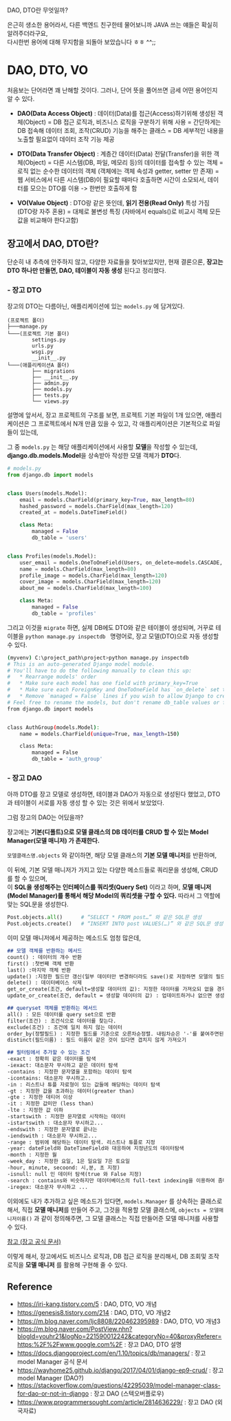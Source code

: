 DAO, DTO란 무엇일까?

은근히 생소한 용어라서, 다른 백엔드 친구한테 물어보니까 JAVA 쓰는 얘들은 확실히 알려주더라구요,  
다시한번 용어에 대해 무지함을 되돌아 보았습니다 ㅎㅎ ^^;;

# DAO, DTO, VO

처음보는 단어라면 꽤 난해할 것이다. 그러나, 단어 뜻을 풀어쓰면 금세 어떤 용어인지 알 수 있다.

- **DAO(Data Access Object)** : 데이터(Data)를 접근(Access)하기위해 생성된 객체(Object)
  = DB 접근 로직과, 비즈니스 로직을 구분하기 위해 사용
  = 간단하게는 DB 접속해 데이터 조회, 조작(CRUD) 기능을 해주는 클래스
  = DB 세부적인 내용을 노출할 필요없이 데이터 조작 기능 제공
- **DTO(Data Transfer Object)** : 계층간 데이터(Data) 전달(Transfer)을 위한 객체(Object)
  = 다른 시스템(DB, 파일, 메모리 등)의 데이터를 접속할 수 있는 객체
  = 로직 없는 순수한 데이터의 객체 (객체에는 객체 속성과 getter, setter 만 존재)
  = 웹 서비스에서 다른 시스템(DB)이 필요할 때마다 호출하면 시간이 소모되서, 데이터를 모으는 DTO를 이용 -> 한번만 호출하게 함

- **VO(Value Object)** : DTO랑 같은 뜻인데, **읽기 전용(Read Only)** 특성 가짐 (DTO랑 자주 혼용)
  = 대체로 불변성 특징 (자바에서 equals()로 비교시 객체 모든 값을 비교해야 한다고함)

## 장고에서 DAO, DTO란?

단순히 내 추측에 안주하지 않고, 다양한 자료들을 찾아보았지만,
현재 결론으론, **장고는 DTO 하나만 만들면, DAO, 테이블이 자동 생성** 된다고 정리했다.

### - 장고 **DTO**

  장고의 DTO는 다름아닌, 애플리케이션에 있는 ```models.py``` 에 담겨있다.

  ```
  (프로젝트 폴더)
  ├───manage.py
  └───(프로젝트 기본 폴더)
          settings.py
          urls.py
          wsgi.py
          __init__.py
  └───(애플리케이션A 폴더)
          ├── migrations
          ├── __init__.py
          ├── admin.py
          ├── models.py
          ├── tests.py
          └── views.py
  ```

  설명에 앞서서, 장고 프로젝트의 구조를 보면,
  프로젝트 기본 파일이 1개 있으면, 애플리케이션은 그 프로젝트에서 N개 만큼 있을 수 있고, 
  각 애플리케이션은 기본적으로 파일들이 있는데,  

  그 중 ```models.py``` 는 해당 애플리케이션에서 사용할 **모델**을 작성할 수 있는데, 
  **django.db.models.Model**을 상속받아 작성한 모델 객체가 **DTO**다.

  ```python
  # models.py
  from django.db import models
  
  
  class Users(models.Model):
      email = models.CharField(primary_key=True, max_length=80)
      hashed_password = models.CharField(max_length=120)
      created_at = models.DateTimeField()
  
      class Meta:
          managed = False
          db_table = 'users'
  
  
  class Profiles(models.Model):
      user_email = models.OneToOneField(Users, on_delete=models.CASCADE, db_column='user_email', primary_key=True)
      name = models.CharField(max_length=80)
      profile_image = models.CharField(max_length=120)
      cover_image = models.CharField(max_length=120)
      about_me = models.CharField(max_length=100)
  
      class Meta:
          managed = False
          db_table = 'profiles'
  ```

  그리고 이것을 ```migrate``` 하면, 실제 DB에도 DTO와 같은 테이블이 생성되며, 
  거꾸로 테이블을 ```python manage.py inspectdb ``` 명령어로, 장고 모델(DTO)으로 자동 생성할 수 있다.

  ```bash
  (myvenv) C:\project_path\project>python manage.py inspectdb
  # This is an auto-generated Django model module.
  # You'll have to do the following manually to clean this up:
  #   * Rearrange models' order
  #   * Make sure each model has one field with primary_key=True
  #   * Make sure each ForeignKey and OneToOneField has `on_delete` set to the desired behavior
  #   * Remove `managed = False` lines if you wish to allow Django to create, modify, and delete the table
  # Feel free to rename the models, but don't rename db_table values or field names.
  from django.db import models
  
  
  class AuthGroup(models.Model):
      name = models.CharField(unique=True, max_length=150)
  
      class Meta:
          managed = False
          db_table = 'auth_group'
  ```

### - 장고 **DAO**

아까 DTO를 장고 모델로 생성하면, 테이블과 DAO가 자동으로 생성된다 했었고,
DTO과 테이블이 서로를 자동 생성 할 수 있는 것은 위에서 보았었다.

그럼 장고의 DAO는 어딨을까?

장고에는 **기본(디폴트)으로 모델 클래스의 DB 데이터를 CRUD 할 수 있는 Model Manager(모델 매니저) 가 존재한다.**

```모델클래스명.objects``` 와 같이하면, 해당 모델 클래스의 **기본 모델 매니저**를 반환하며,

이 뒤에, 기본 모델 매니저가 가지고 있는 다양한 메소드들로 쿼리문을 생성해, CRUD 를 할 수 있으며,  
이 **SQL을 생성해주는 인터페이스를 쿼리셋(Query Set)** 이라고 하며, **모델 매니저(Model Manager)를 통해서 해당 Model의 쿼리셋을 구할 수 있다.** 따라서 그 역할에 맞는 SQL문을 생성한다.

```python
Post.objects.all() 		# “SELECT * FROM post…” 와 같은 SQL문 생성
Post.objects.create()	# “INSERT INTO post VALUES(…)” 와 같은 SQL문 생성
```

이미 모델 매니저에서 제공하는 메소드도 엄청 많은데,

```markdown
## 모델 객체를 반환하는 메서드
count() : 데이터의 개수 반환 
first() :첫번째 객체 반환 
last() :마지막 객체 반환 
update() :지정한 필드만 갱신(일부 데이터만 변경하더라도 save()로 저장하면 모델의 필드 전체 변경. update를 이용할 경우 변경된 필드만 업데이트) 
delete() : 데이터베이스 삭제 
get_or_create(조건, default=생성할 데이터의 값): 지정한 데이터를 가져오되 없을 경우 생성. 생성될 데이터의 값은 dict 객체로 지정 
update_or_create(조건, default = 생성할 데이터의 값) : 업데이트하거나 없으면 생성

## queryset 객체를 반환하는 메서드
all() : 모든 데이터를 query set으로 반환 
filter(조건) : 조건식으로 데이터를 찾는다. 
exclude(조건) : 조건에 일치 하지 않는 데이터 
order_by(정렬필드) : 지정한 필드를 기준으로 오른차순정렬. 내림차순은 '-'를 붙여주면된다. 
distinct(필드이름) : 필드 이름이 같은 것이 있다면 겹치지 않게 가져오기

## 필터링에서 추가할 수 있는 조건
-exact : 정확히 같은 데이터를 탐색 
-iexact: 대소문자 무시하고 같은 데이터 탐색 
-contains : 지정한 문자열을 포함하는 데이터 탐색 
-icontains: 대소문자 무시하고..
-in : 리스트나 튜플 자료형이 있는 값들에 해당하는 데이터 탐색 
-gt : 지정한 값을 초과하는 데이터(greater than) 
-gte : 지정한 데티어 이상 
-it : 지정한 값미만 (less than) 
-lte : 지정한 값 이하 
-startswith : 지정한 문자열로 시작하는 데이터 
-istartswith : 대소문자 무시하고... 
-endswith : 지정한 문자열로 끝나는 
-iendswith : 대소문자 무시하고... 
-range : 범위에 해당하는 데이터 탐색. 리스트나 튜플로 지정 
-year: dateField와 DateTimeField와 대응하여 지정년도의 데이터탐색 
-month : 지정한 월 
-week_day : 지정한 요일, 1은 일요일 7은 토요일 
-hour, minute, secoond: 시,분, 초 지정) 
-isnull: null 인 데이터 탐색(true 와 False 지정) 
-search : contains와 비슷하지만 데이터베이스의 full-text indexing을 이용하여 좀더 빠르게 처리 -regex : 정규 표현식으로 데이터 탐색 
-iregex: 대소문자 무시하고 ...
```

이외에도 내가 추가하고 싶은 메소드가 있다면, ```models.Manager``` 를 상속하는 클래스로 해서, 직접 **모델 매니저**를 만들어 주고, 그것을 적용할 모델 클래스에, ```objects = 모델매니저이름()``` 과 같이 정의해주면, 그 모델 클래스는 직접 만들어준 모델 매니저를 사용할 수 있다.

[참고 (장고 공식 문서)](https://docs.djangoproject.com/en/1.10/topics/db/managers/)

이렇게 해서, 장고에서도 비즈니스 로직과, DB 접근 로직을 분리해서, DB 조회및 조작 로직을 **모델 매니저** 를 활용해 구현해 줄 수 있다.

    

## Reference

- https://iri-kang.tistory.com/5 : DAO, DTO, VO 개념
- https://genesis8.tistory.com/214 : DAO, DTO, VO 개념2
- https://m.blog.naver.com/ljc8808/220462395989 : DAO, DTO, VO 개념3
- https://m.blog.naver.com/PostView.nhn?blogId=youhr21&logNo=221590012242&categoryNo=40&proxyReferer=https:%2F%2Fwww.google.com%2F : 장고 DAO, DTO 설명
- https://docs.djangoproject.com/en/1.10/topics/db/managers/ : 장고 model Manager 공식 문서
- https://wayhome25.github.io/django/2017/04/01/django-ep9-crud/ : 장고 model Manager (DAO?)
- https://stackoverflow.com/questions/42295039/model-manager-class-for-dao-or-not-in-django : 장고 DAO (스텍오버플로우)
- https://www.programmersought.com/article/2814636229/ : 장고 DAO (외국자료)

